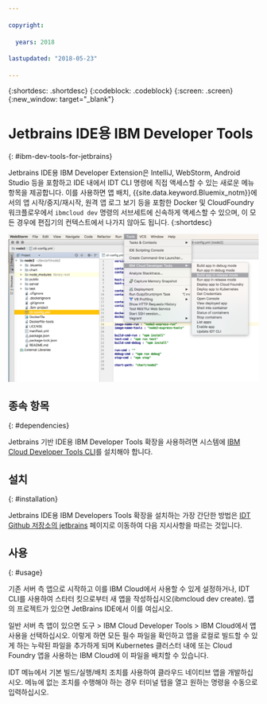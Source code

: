 ```yaml
---

copyright:

  years: 2018

lastupdated: "2018-05-23"

---
```


{:shortdesc: .shortdesc}
{:codeblock: .codeblock}
{:screen: .screen}
{:new_window: target="_blank"}

# Jetbrains IDE용 IBM Developer Tools
{: #ibm-dev-tools-for-jetbrains}

Jetbrains IDE용 IBM Developer Extension은 IntelliJ, WebStorm, Android Studio 등을 포함하고 IDE 내에서 IDT CLI 명령에 직접 액세스할 수 있는 새로운 메뉴 항목을 제공합니다. 이를 사용하면 앱 배치, {{site.data.keyword.Bluemix_notm}}에서의 앱 시작/중지/재시작, 원격 앱 로그 보기 등을 포함한 Docker 및 CloudFoundry 워크플로우에서 `ibmcloud dev` 명령의 서브세트에 신속하게 액세스할 수 있으며, 이 모든 경우에 편집기의 컨텍스트에서 나가지 않아도 됩니다.
{:shortdesc}

![WebStorm IDE에서 실행되는 IBM Developer Tools의 화면 캡처](jetbrains.png "WebStorm IDE에서 실행되는 IDT 메뉴의 예")

## 종속 항목
{: #dependencies}

Jetbrains 기반 IDE용 IBM Developer Tools 확장을 사용하려면 시스템에 [IBM Cloud Developer Tools CLI](index.html)를 설치해야 합니다.

## 설치
{: #installation}

Jetbrains IDE용 IBM Developers Tools 확장을 설치하는 가장 간단한 방법은 [IDT Github 저장소의 jetbrains](https://github.com/IBM-Cloud/ibm-cloud-developer-tools/tree/master/jetbrains) 페이지로 이동하여 다음 지시사항을 따르는 것입니다.

## 사용
{: #usage}

기존 서버 측 앱으로 시작하고 이를 IBM Cloud에서 사용할 수 있게 설정하거나, IDT CLI를 사용하여 스타터 킷으로부터 새 앱을 작성하십시오(ibmcloud dev create). 앱의 프로젝트가 있으면 JetBrains IDE에서 이를 여십시오.

일반 서버 측 앱이 있으면 도구 > IBM Cloud Developer Tools > IBM Cloud에서 앱 사용을 선택하십시오. 이렇게 하면 모든 필수 파일을 확인하고 앱을 로컬로 빌드할 수 있게 하는 누락된 파일을 추가하게 되며 Kubernetes 클러스터 내에 또는 Cloud Foundry 앱을 사용하는 IBM Cloud에 이 파일을 배치할 수 있습니다.

IDT 메뉴에서 기본 빌드/실행/배치 조치를 사용하여 클라우드 네이티브 앱을 개발하십시오. 메뉴에 없는 조치를 수행해야 하는 경우 터미널 탭을 열고 원하는 명령을 수동으로 입력하십시오.
